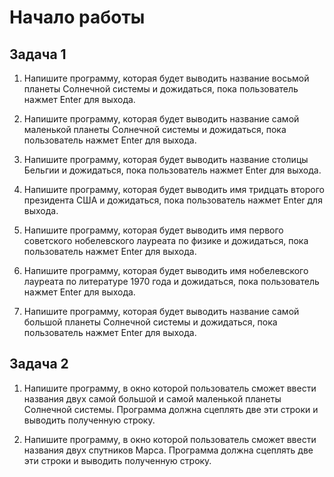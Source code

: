 # Начало работы

## Задача 1

1. Напишите программу, которая будет выводить название восьмой планеты Солнечной системы и дожидаться, пока пользователь нажмет Enter для выхода. 
 
1. Напишите программу, которая будет выводить название самой маленькой планеты Солнечной системы и дожидаться, пока пользователь нажмет Enter для выхода. 
 
1. Напишите программу, которая будет выводить название столицы Бельгии и дожидаться, пока пользователь нажмет Enter для выхода. 
 
1. Напишите программу, которая будет выводить имя тридцать второго президента США и дожидаться, пока пользователь нажмет Enter для выхода. 
 
1. Напишите программу, которая будет выводить имя первого советского нобелевского лауреата по физике и дожидаться, пока пользователь нажмет Enter для выхода. 
 
1. Напишите программу, которая будет выводить имя нобелевского лауреата по литературе 1970 года и дожидаться, пока пользователь нажмет Enter для выхода. 
 
1. Напишите программу, которая будет выводить название самой большой планеты Солнечной системы и дожидаться, пока пользователь нажмет Enter для выхода. 
 

## Задача 2

1. Напишите программу, в окно которой пользователь сможет ввести названия двух самой большой и самой маленькой планеты Солнечной системы. Программа должна сцеплять две эти строки и выводить полученную строку.

1. Напишите программу, в окно которой пользователь сможет ввести названия двух спутников Марса. Программа должна сцеплять две эти строки и выводить полученную строку.